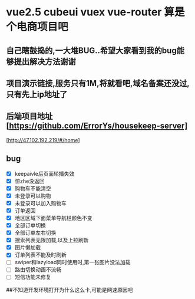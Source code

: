 # vue2.5 cubeui vuex vue-router 算是个电商项目吧
## 自己瞎鼓捣的,一大堆BUG..希望大家看到我的bug能够提出解决方法谢谢
## 项目演示链接,服务只有1M,将就看吧,域名备案还没过,只有先上ip地址了
## 后端项目地址 [https://github.com/ErrorYs/housekeep-server]
[http://47.102.192.219/#/home]
## bug
- [X] keepaivle后页面轮播失效
- [x] 惊zhe没返回
- [X] 购物车不能清空 
- [X] 未登录可以购物
- [x] 未登录可以加入购物车
- [X] 订单返回
- [X] 地区区域下面菜单导航栏颜色不变
- [x] 全部订单切换
- [X] 全部订单左右切换
- [X] 搜索列表无限加载,以及上拉刷新
- [X] 图片懒加载
- [X] 订单列表不能及时刷新
- [ ] swiper和lazyload同时使用时,第一张图片没法加载
- [ ] 路由切换动画不流畅
- [ ] 短信功能未修复

##不知道开发环境打开为什么这么卡,可能是网速原因吧

